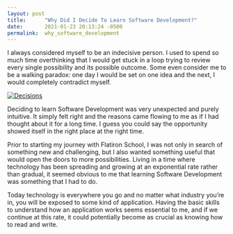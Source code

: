 ```yaml
---
layout: post
title:      "Why Did I Decide To Learn Software Development?"
date:       2021-01-23 20:13:24 -0500
permalink:  why_software_development
---
```


I always considered myself to be an indecisive person. I used to spend so much time overthinking that I would get stuck in a loop trying to review every single possibility and its possible outcome. Some even consider me to be a walking paradox: one day I would be set on one idea and the next, I would completely contradict myself.

<a href="https://i.imgur.com/TDphvyU.gif"><img src="https://i.imgur.com/TDphvyU.gif" title="Decisions" /></a>

Deciding to learn Software Development was very unexpected and purely intuitive. It simply felt right and the reasons came flowing to me as if I had thought about it for a long time. I guess you could say the opportunity showed itself in the right place at the right time.

Prior to starting my journey with Flatiron School, I was not only in search of something new and challenging, but I also wanted something useful that would open the doors to more possibilities. Living in a time where technology has been spreading and growing at an exponential rate rather than gradual, it seemed obvious to me that learning Software Development was something that I had to do.

Today technology is everywhere you go and no matter what industry you’re in, you will be exposed to some kind of application. Having the basic skills to understand how an application works seems essential to me, and if we continue at this rate, it could potentially become as crucial as knowing how to read and write.
